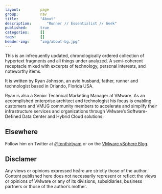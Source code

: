 ```yaml
---
layout:         page
group:          nav
title:          "About"
description:       "Runner // Essentialist // Geek"
published:      true
categories:     []
tags:           []
header-img:     "img/about-bg.jpg"
---
```


<p>This is an infrequently updated, chronologically ordered collection of hypertext fragments and all things under analyzed. A semi-coherent receptacle mixed with excerpts of technology, personal interests, and noteworthy items.</p>

<p>It is written by Ryan Johnson, an avid husband, father, runner and technologist based in Orlando, Florida USA.</p>

<p>Ryan is also a Senior Technical Marketing Manager at VMware. As an accomplished enterprise architect and technologist his focus is enabling customers and VMUG community members to accelerate and simplify their infrastructure services and organizations through VMware’s Software-Defined Data Center and Hybrid Cloud solutions.</p>

<h2>Elsewhere</h2>

<p>Follow him on Twitter at <a href="http://twitter.com/tenthirtyam" title="@tenthirtyam" target="_blank">@tenthirtyam</a> or on the <a href="http://blogs.vmware.com/vsphere" title="VMware vSphere Blog" target="_blank">VMware vSphere Blog</a>.</p>

<h2>Disclamer</h2>

<p>Any views or opinions expressed heåre are strictly those of the author. Content published here does not necessarily represent or reflect the views or opinions of VMware or any of its divisions, subsidiaries, business partners or those of the author’s mother.</p>
